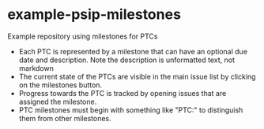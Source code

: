# example-psip-milestones
Example repository using milestones for PTCs 

- Each PTC is represented by a milestone that can have an optional due date and description. Note the description is unformatted text, not markdown
- The current state of the PTCs are visible in the main issue list by clicking on the milestones button.
- Progress towards the PTC is tracked by opening issues that are assigned the milestone. 
- PTC milestones must begin with something like "PTC:" to distinguish them from other milestones.
